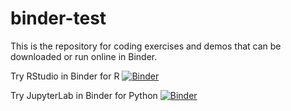 # binder-test
This is the repository for coding exercises and demos that can be downloaded or run online in Binder.

Try RStudio in Binder for R [![Binder](https://mybinder.org/badge_logo.svg)](https://mybinder.org/v2/gh/tweyde/binder-test/HEAD?urlpath=rstudio)

Try JupyterLab in Binder for Python [![Binder](https://mybinder.org/badge_logo.svg)](https://mybinder.org/v2/gh/tweyde/binder-test/HEAD) 

